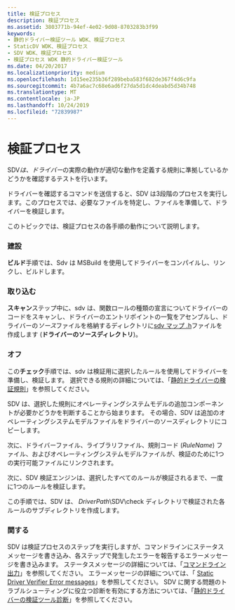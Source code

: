 ```yaml
---
title: 検証プロセス
description: 検証プロセス
ms.assetid: 3803771b-94ef-4e02-9d08-8703283b3f99
keywords:
- 静的ドライバー検証ツール WDK、検証プロセス
- StaticDV WDK、検証プロセス
- SDV WDK、検証プロセス
- 検証プロセス WDK 静的ドライバー検証ツール
ms.date: 04/20/2017
ms.localizationpriority: medium
ms.openlocfilehash: 1d15ee235b36f289beba583f682de367f4d6c9fa
ms.sourcegitcommit: 4b7a6ac7c68e6ad6f27da5d1dc4deabd5d34b748
ms.translationtype: MT
ms.contentlocale: ja-JP
ms.lasthandoff: 10/24/2019
ms.locfileid: "72839987"
---
```

# <a name="verification-process"></a>検証プロセス


SDV*は、ドライバー*の実際の動作が適切な動作を定義する規則に準拠しているかどうかを確認するテストを行います。

ドライバーを確認するコマンドを送信すると、SDV は3段階のプロセスを実行します。このプロセスでは、必要なファイルを特定し、ファイルを準備して、ドライバーを検証します。

このトピックでは、検証プロセスの各手順の動作について説明します。

### <a name="span-idbuildspanspan-idbuildspanbuild"></a><span id="build"></span><span id="BUILD"></span>建設

**ビルド**手順では、Sdv は MSBuild を使用してドライバーをコンパイルし、リンクし、ビルドします。

### <a name="span-idscanspanspan-idscanspanscan"></a><span id="scan"></span><span id="SCAN"></span>取り込む

**スキャン**ステップ中に、sdv は、関数ロールの種類の宣言についてドライバーのコードをスキャンし、ドライバーのエントリポイントの一覧をアセンブルし、ドライバーの*ソース*ファイルを格納するディレクトリに[sdv マップ .h](sdv-map-h.md)ファイルを作成します (**ドライバーのソースディレクトリ**)。

### <a name="span-idcheckspanspan-idcheckspancheck"></a><span id="check"></span><span id="CHECK"></span>オフ

この**チェック**手順では、sdv は検証用に選択したルールを使用してドライバーを準備し、検証します。 選択できる規則の詳細については、「[静的ドライバーの検証規則](https://docs.microsoft.com/windows-hardware/drivers/ddi/index)」を参照してください。

SDV は、選択した規則にオペレーティングシステムモデルの追加コンポーネントが必要かどうかを判断することから始まります。 その場合、SDV は追加のオペレーティングシステムモデルファイルをドライバーのソースディレクトリにコピーします。

次に、ドライバーファイル、ライブラリファイル、規則コード (*RuleName*) ファイル、およびオペレーティングシステムモデルファイルが、検証のために1つの実行可能ファイルにリンクされます。

次に、SDV 検証エンジンは、選択したすべてのルールが検証されるまで、一度に1つのルールを検証します。

この手順では、SDV は、 *DriverPath*\\SDV\\check ディレクトリで検証された各ルールのサブディレクトリを作成します。

### <a name="span-idcommentspanspan-idcommentspancomment"></a><span id="comment"></span><span id="COMMENT"></span>関する

SDV は検証プロセスのステップを実行しますが、コマンドラインにステータスメッセージを書き込み、各ステップで発生したエラーを報告するエラーメッセージを書き込みます。 ステータスメッセージの詳細については、「[コマンドライン出力](command-line-output.md)」を参照してください。 エラーメッセージの詳細については、「 [Static Driver Verifier Error messages](static-driver-verifier-error-messages.md)」を参照してください。 SDV に関する問題のトラブルシューティングに役立つ診断を有効にする方法については、「[静的ドライバーの検証ツール診断](static-driver-verifier-diagnostics.md)」を参照してください。

 

 





